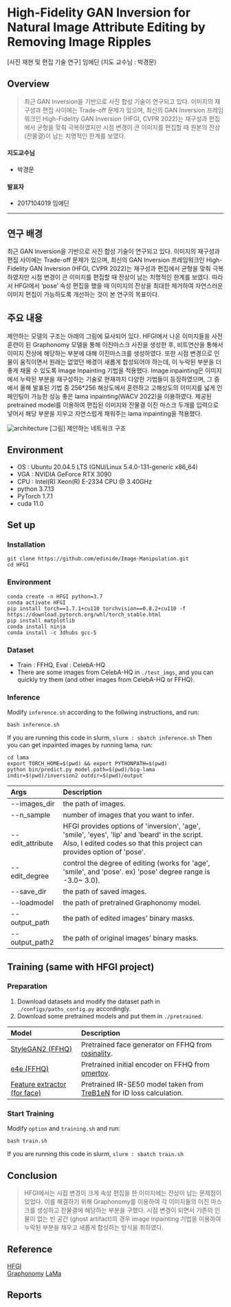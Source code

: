 # High-Fidelity GAN Inversion for Natural Image Attribute Editing by Removing Image Ripples

[사진 재현 및 편집 기술 연구] 임에딘 (지도 교수님 : 박경문)

## Overview
 > 최근 GAN Inversion을 기반으로 사진 합성 기술이 연구되고 있다. 이미지의 재구성과 편집 사이에는 Trade-off 문제가 있으며, 최신의 GAN Inversion 프레임워크인 High-Fidelity GAN Inversion (HFGI, CVPR 2022)는 재구성과 편집에서 균형을 맞춰 극복하였지만 시점 변경이 큰 이미지를 편집할 때 원본의 잔상(잔물결)이 남는 치명적인 한계를 보였다.

#### 지도교수님
- 박경문

#### 발표자
- 2017104019 임에딘

---
## 연구 배경
최근 GAN Inversion을 기반으로 사진 합성 기술이 연구되고 있다. 이미지의 재구성과 편집 사이에는 Trade-off 문제가 있으며, 최신의 GAN Inversion 프레임워크인 High-Fidelity GAN Inversion (HFGI, CVPR 2022)는 재구성과 편집에서 균형을 맞춰 극복하였지만 시점 변경이 큰 이미지를 편집할 때 잔상이 남는 치명적인 한계를 보였다. 따라서 HFGI에서 ‘pose’ 속성 편집을 했을 때 이미지의 잔상을 최대한 제거하여 자연스러운 이미지 편집이 가능하도록 개선하는 것이 본 연구의 목표이다.

## 주요 내용
제안하는 모델의 구조는 아래의 그림에 묘사되어 있다. HFGI에서 나온 이미지들을 사전훈련이 된 Graphonomy 모델을 통해 이진마스크 사진을 생성한 후, 비트연산을 통해서 이미지 잔상에 해당하는 부분에 대해 이진마스크를 생성하였다. 또한 시점 변경으로 인물이 움직이면서 원래는 없었던 배경이 새롭게 합성되어야 하는데, 이 누락된 부분을 더 좋게 채울 수 있도록 Image Inpainting 기법을 적용했다. Image inpainting은 이미지에서 누락된 부분을 재구성하는 기술로 현재까지 다양한 기법들이 등장하였으며, 그 중에서 올해 발표된 기법 중 256*256 해상도에서 훈련하고 고해상도의 이미지를 넓게 인페인팅이 가능한 성능 좋은 lama inpainting(WACV 2022)을 이용하였다. 제공된 pretrained model를 이용하여 편집된 이미지와 잔물결 이진 마스크 두개를 입력으로 넣어서 해당 부분을 지우고 자연스럽게 채워주는 lama inpainting을 적용했다.

![architecture](https://user-images.githubusercontent.com/30232133/205449282-a8783050-9793-48a3-a6b2-cc88a3a0130d.jpg)
[그림] 제안하는 네트워크 구조

## Environment
- OS : Ubuntu 20.04.5 LTS (GNU/Linux 5.4.0-131-generic x86_64) 
- VGA : NVIDIA GeForce RTX 3090 
- CPU : Intel(R) Xeon(R) E-2334 CPU @ 3.40GHz 
- python 3.7.13
- PyTorch 1.7.1
- cuda 11.0

## Set up
### Installation
```
git clone https://github.com/edinide/Image-Manipulation.git
cd HFGI
```

### Environment
```
conda create -n HFGI python=3.7
conda activate HFGI
pip install torch==1.7.1+cu110 torchvision==0.8.2+cu110 -f https://download.pytorch.org/whl/torch_stable.html
pip install matplotlib
conda install ninja
conda install -c 3dhubs gcc-5
```

### Dataset
- Train : FFHQ, Eval : CelebA-HQ
- There are some images from CelebA-HQ in `./test_imgs`, and you can quickly try them (and other images from CelebA-HQ or FFHQ). 

### Inference
Modify `inference.sh` according to the follwing instructions, and run:   
```
bash inference.sh 
```
If you are running this code in slurm, `slurm : sbatch inference.sh`
Then you can get inpainted images by running lama, run:
```
cd lama
export TORCH_HOME=$(pwd) && export PYTHONPATH=$(pwd)
python bin/predict.py model.path=$(pwd)/big-lama indir=$(pwd)/inversion2 outdir=$(pwd)/output`
```

| Args | Description
| :--- | :----------
| --images_dir | the path of images.
| --n_sample | number of images that you want to infer.
| --edit_attribute | HFGI provides options of 'inversion', 'age', 'smile', 'eyes', 'lip' and 'beard' in the script. Also, I edited codes so that this project can provides option of 'pose'.
| --edit_degree | control the degree of editing (works for 'age', 'smile', and 'pose'. ex) 'pose' degree range is -3.0~ 3.0).
| --save_dir | the path of saved images.
| --loadmodel | the path of pretrained Graphonomy model.
| --output_path | the path of edited images' binary masks.
| --output_path2 | the path of original images' binary masks.

## Training (same with HFGI project)
### Preparation
1. Download datasets and modify the dataset path in `./configs/paths_config.py` accordingly.
2. Download some pretrained models and put them in `./pretrained`.

| Model | Description
| :--- | :----------
|[StyleGAN2 (FFHQ)](https://drive.google.com/file/d/1EM87UquaoQmk17Q8d5kYIAHqu0dkYqdT/view?usp=sharing) | Pretrained face generator on FFHQ  from [rosinality](https://github.com/rosinality/stylegan2-pytorch).
|[e4e (FFHQ)](https://drive.google.com/file/d/1cUv_reLE6k3604or78EranS7XzuVMWeO/view?usp=sharing) | Pretrained initial encoder on FFHQ  from [omertov](https://github.com/omertov/encoder4editing).
|[Feature extractor (for face)](https://drive.google.com/file/d/1KW7bjndL3QG3sxBbZxreGHigcCCpsDgn/view?usp=sharing) | Pretrained IR-SE50 model taken from [TreB1eN](https://github.com/TreB1eN/InsightFace_Pytorch) for ID loss calculation.

### Start Training
Modify `option` and `training.sh` and run:
```
bash train.sh
```
If you are running this code in slurm, `slurm : sbatch train.sh`

## Conclusion
> HFGI에서는 시점 변경이 크게 속성 편집을 한 이미지에는 잔상이 남는 문제점이 있었다. 이를 해결하기 위해 Graphonomy를 이용하여 각 이미지들의 이진 마스크를 생성하고 잔물결에 해당하는 부분을 구했다. 시점 변경이 되면서 기존의 인물이 없는 빈 공간 (ghost artifact)의 경우 image inpainting 기법을 이용하여 누락된 부분을 채우고 새롭게 합성하는 방식을 취하였다.

## Reference
[HFGI](https://github.com/Tengfei-Wang/HFGI)   
[Graphonomy](https://github.com/Gaoyiminggithub/Graphonomy)
[LaMa](https://github.com/saic-mdal/lama)   

## Reports

